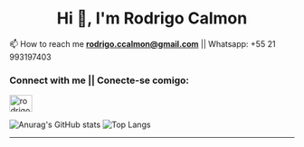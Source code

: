 
<h1 align="center">Hi 👋, I'm Rodrigo Calmon</h1>

📫 How to reach me  **rodrigo.ccalmon@gmail.com** || Whatsapp: +55 21 993197403
<h3 align="left">Connect with me || Conecte-se comigo:</h3>
<p align="left">
<a href="https://www.linkedin.com/in/rodrigo-calmon/" target="blank"><img align="center" src="https://raw.githubusercontent.com/rahuldkjain/github-profile-readme-generator/master/src/images/icons/Social/linked-in-alt.svg" alt="rodrigo-calmon664b289a" height="30" width="40" /></a>
</p>

![Anurag's GitHub stats](https://github-readme-stats.vercel.app/api?username=rodrigoccalmon&show_icons=true&theme=dracula)
![Top Langs](https://github-readme-stats.vercel.app/api/top-langs/?username=rodrigoccalmon&layout=compact)
- - -

